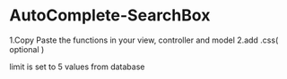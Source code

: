 # AutoComplete-SearchBox
1.Copy Paste the functions in your view, controller and model
2.add .css( optional )

limit is set to 5 values from database
